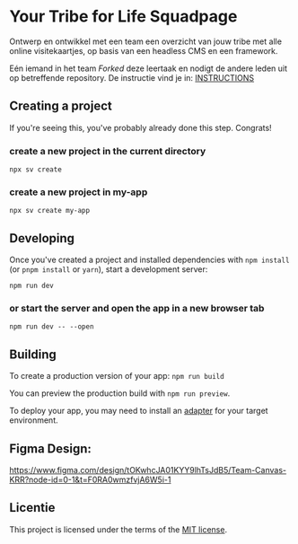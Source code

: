 # Your Tribe for Life Squadpage

Ontwerp en ontwikkel met een team een overzicht van jouw tribe met alle online visitekaartjes, op basis van een headless CMS en een framework.

Eén iemand in het team _Forked_ deze leertaak en nodigt de andere leden uit op betreffende repository. De instructie vind je in: [INSTRUCTIONS](https://github.com/fdnd-task/your-tribe-for-life-squad-page/blob/main/docs/INSTRUCTIONS.md)

## Creating a project
If you're seeing this, you've probably already done this step. Congrats!

### create a new project in the current directory
`npx sv create`

### create a new project in my-app
`npx sv create my-app`

## Developing
Once you've created a project and installed dependencies with `npm install` (or `pnpm install` or `yarn`), start a development server:

`npm run dev`

### or start the server and open the app in a new browser tab
`npm run dev -- --open`

## Building

To create a production version of your app:
`npm run build`

You can preview the production build with `npm run preview`.

To deploy your app, you may need to install an <a target="_blank" href="https://svelte.dev/docs/kit/adapters">adapter</a> for your target environment.

## Figma Design:
https://www.figma.com/design/tOKwhcJA01KYY9lhTsJdB5/Team-Canvas-KRR?node-id=0-1&t=F0RA0wmzfvjA6W5i-1

## Licentie

This project is licensed under the terms of the [MIT license](./LICENSE).
